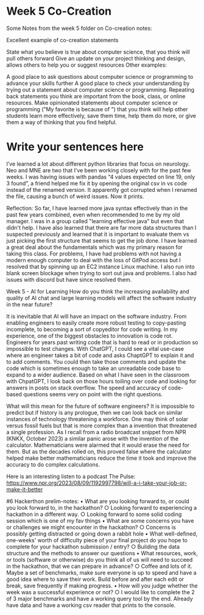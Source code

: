 # Week 5 Co-Creation

Some Notes from the week 5 folder on Co-creation notes:

Excellent example of co-creation statements

State what you believe is true about computer science, that you think will pull others forward
Give an update on your project thinking and design, allows others to help you or suggest resources
Other examples:

A good place to ask questions about computer science or programming to advance your skills further
A good place to check your understanding by trying out a statement about computer science or programming.
Repeating back statements you think are important from the book, class, or online resources.
Make opinionated statements about computer science or programming ("My favorite is because of ") that you think will help other students learn more effectively, save them time, help them do more, or give them a way of thinking that you find helpful.

# Write your sentences here
I’ve learned a lot about different python libraries that focus on neurology. Neo and MNE are two that I’ve been working closely with for the past few weeks. I was having issues with pandas “4 values expected on line 19, only 3 found”, a friend helped me fix it by opening the original csv in vs code instead of the renamed version. It apparently got corrupted when I renamed the file, causing a bunch of weird issues. Now it prints.

Reflection: So far, I have learned more java syntax effectively than in the past few years combined, even when recommended to me by my old manager. I was in a group called "learning effective java" but even that didn't help.  I have also learned that there are far more data structures than I suspected previously and learned that it is important to evaluate them vs just picking the first structure that seems to get the job done. I have learned a great deal about the fundamentals which was my primary reason for taking this class. For problems, I have had problems with not having a modern enough computer to deal with the loss of GitPod access but I resolved that by spinning up an EC2 instance Linux machine. I also run into blank screen blockage when trying to sort out java and problems. I also had issues with discord but have since resolved them.

Week 5 - AI for Learning
How do you think the increasing availability and quality of AI chat and large learning models will affect the software industry in the near future? 
  
It is inevitable that AI will have an impact on the software industry. From enabling engineers to easily create more robust testing to copy-pasting incomplete, to becoming a sort of copyeditor for code writing. In my experience, one of the biggest obstacles to innovation is code rot. Engineers for years past writing code that is hard to read or in production so impossible to test changes. With ChatGPT, I could see a vital use-case where an engineer takes a bit of code and asks ChaptGPT to explain it and to add comments. You could then take those comments and update the code which is sometimes enough to take an unreadable code base to expand to a wider audience. Based on what I have seen in the classroom with ChpatGPT, I look back on those hours toiling over code and looking for answers in posts on stack overflow. The speed and accuracy of code-based questions seems very on point with the right questions. 
  
What will this mean for the future of software engineers? It is impossible to predict but if history is any prologue, then we can look back on similar instances of technology threatening a workforce. One may think of solar versus fossil fuels but that is more complex than a invention that threatened a single profession. As I recall from a radio broadcast snippet from NPR (KNKX, October 2023) a similar panic arose with the invention of the calculator. Mathematicians were alarmed that it would erase the need for them. But as the decades rolled on, this proved false where the calculator helped make better mathematicians reduce the time it took and improve the accuracy to do complex calculations. 
  
Here is an interesting listen to a podcast The Pulse: https://www.npr.org/2023/08/09/1192997798/will-a-i-take-your-job-or-make-it-better 
 
#6 Hackerthon prelim-notes:
	• What are you looking forward to, or could you look forward to, in the hackathon?
		○ Looking forward to experiencing a hackathon in a different way.
		○ Looking forward to some solid coding session which is one of my fav things
	• What are some concerns you have or challenges we might encounter in the hackathon?
		○ Concerns is possibly getting distracted or going down a rabbit hole
	• What well-defined, one-weeks' worth of difficulty piece of your final project do you hope to complete for your hackathon submission / entry?
		○ Building the data structure and the methods to answer our questions
	• What resources, work, or tools (software or otherwise) do you think all of us will need to succeed in the hackathon, that we can prepare in advance?
		○ Coffee and lots of it. Maybe a set of benchmarks, make sure everyone is up to speed and have a good idea where to save their work. Build before and after each edit or break, save frequently if making progress.
	• How will you judge whether the week was a successful experience or not?
		○ I would like to complete the 2 of 3 major benchmarks and have a working query tool by the end. Already have data and have a working csv reader that prints to the console.
